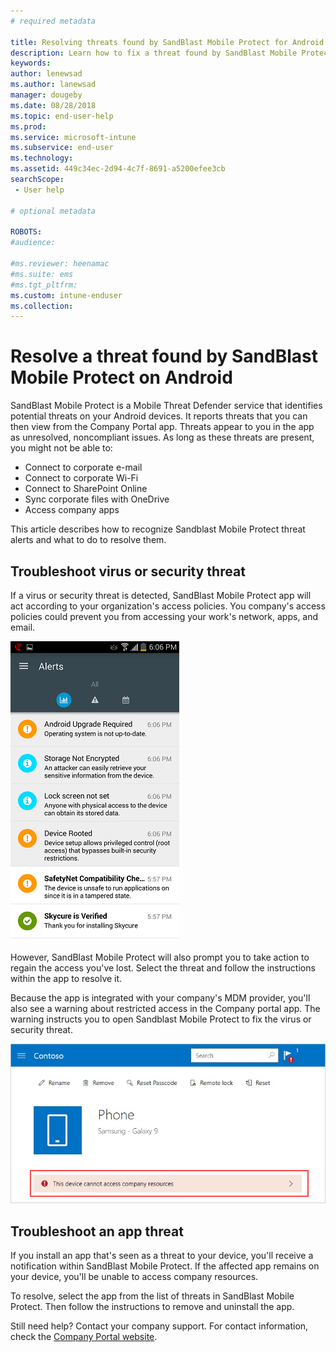 ```yaml
---
# required metadata

title: Resolving threats found by SandBlast Mobile Protect for Android | Microsoft Docs
description: Learn how to fix a threat found by SandBlast Mobile Protect for Android.
keywords:
author: lenewsad
ms.author: lanewsad
manager: dougeby
ms.date: 08/28/2018
ms.topic: end-user-help
ms.prod:
ms.service: microsoft-intune
ms.subservice: end-user
ms.technology:
ms.assetid: 449c34ec-2d94-4c7f-8691-a5200efee3cb
searchScope:
 - User help

# optional metadata

ROBOTS:  
#audience:

#ms.reviewer: heenamac
#ms.suite: ems
#ms.tgt_pltfrm:
ms.custom: intune-enduser
ms.collection: 
---
```


# Resolve a threat found by SandBlast Mobile Protect on Android

SandBlast Mobile Protect is a Mobile Threat Defender service that identifies potential threats on your Android devices. It reports threats that you can then view from the Company Portal app. Threats appear to you in the app as unresolved, noncompliant issues. As long as these threats are present, you might not be able to:   

* Connect to corporate e-mail
* Connect to corporate Wi-Fi
* Connect to SharePoint Online
* Sync corporate files with OneDrive
* Access company apps

This article describes how to recognize Sandblast Mobile Protect threat alerts and what to do to resolve them.  

## Troubleshoot virus or security threat  
If a virus or security threat is detected, SandBlast Mobile Protect app will act according to your organization's access policies. You company's access policies could prevent you from accessing your work's network, apps, and email.  

![Example screenshot of a SEP Mobile app alert message.](./media/skycure-list-of-potential-issues-android.png)  

However, SandBlast Mobile Protect will also prompt you to take action to regain the access you've lost. Select the threat and follow the instructions within the app to resolve it.

Because the app is integrated with your company's MDM provider, you'll also see a warning about restricted access in the Company portal app. The warning instructs you to open Sandblast Mobile Protect to fix the virus or security threat.

  ![Example screenshot of the Company Portal device page, showing the SandBlast Mobile Protect warning.](./media/CP-lookout-virus-banner-1808.png)  

## Troubleshoot an app threat  

If you install an app that's seen as a threat to your device, you'll receive a notification within SandBlast Mobile Protect. If the affected app remains on your device, you'll be unable to access company resources.  

To resolve, select the app from the list of threats in SandBlast Mobile Protect. Then follow the instructions to remove and uninstall the app.     

Still need help? Contact your company support. For contact information, check the [Company Portal website](https://go.microsoft.com/fwlink/?linkid=2010980).

